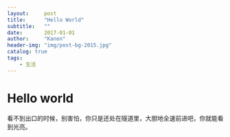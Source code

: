 ```yaml
---
layout:     post
title:      "Hello World"
subtitle:   ""
date:       2017-01-01
author:     "Kanon"
header-img: "img/post-bg-2015.jpg"
catalog: true
tags:
    - 生活
---
```



# Hello world

看不到出口的时候，别害怕，你只是还处在隧道里，大胆地全速前进吧，你就能看到光亮。


